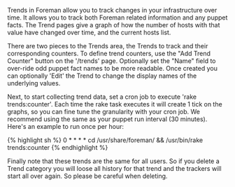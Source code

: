 
Trends in Foreman allow you to track changes in your infrastructure over time. It allows you to track both Foreman related information and any puppet facts. The Trend pages give a graph of how the number of hosts with that value have changed over time, and the current hosts list.

There are two pieces to the Trends area, the Trends to track and their corresponding counters. To define trend counters, use the "Add Trend Counter" button on the '/trends' page. Optionally set the "Name" field to over-ride odd puppet fact names to be more readable. Once created you can optionally 'Edit' the Trend to change the display names of the underlying values. 

Next, to start collecting trend data, set a cron job to execute 'rake trends:counter'. Each time the rake task executes it will create 1 tick on the graphs, so you can fine tune the granularity with your cron job. We recommend using the same as your puppet run interval (30 minutes). Here's an example to run once per hour: 

{% highlight sh %}
0 * * * * cd /usr/share/foreman/ && /usr/bin/rake trends:counter
{% endhighlight %}

Finally note that these trends are the same for all users. So if you delete a Trend category you will loose all history for that trend and the trackers will start all over again. So please be careful when deleting. 
